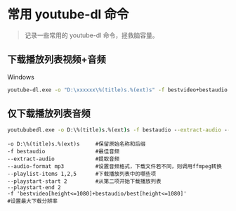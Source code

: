 # 常用 youtube-dl 命令


> 记录一些常用的 youtube-dl 命令，拯救脑容量。

<!--more-->

## 下载播放列表视频+音频

Windows

```cmd
youtube-dl.exe -o "D:\xxxxxx\%(title)s.%(ext)s" -f bestvideo+bestaudio https://www.youtube.com/playlist?list=x
```

## 仅下载播放列表音频
```cmd
youtububedl.exe -o D:\%(title)s.%(ext)s -f bestaudio --extract-audio --audio-format mp3 --audio-quality 0 https://www.youtube.com/playlist?list=xxxxxxxxxxxx

```

```
-o D:\%(title)s.%(ext)s     #保留原始名称和后缀
-f bestaudio                #最佳音频
--extract-audio             #提取音频
--audio-format mp3          #设置音频格式，下载文件若不同，则调用ffmpeg转换
--playlist-items 1,2,5      #下载播放列表中的哪些项
--playstart-start 2         #从第二项开始下载播放列表
--playstart-end 2
-f 'bestvideo[height<=1080]+bestaudio/best[height<=1080]'             #设置最大下载分辨率
```

